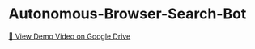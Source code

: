 # Autonomous-Browser-Search-Bot
[📂 View Demo Video on Google Drive](https://drive.google.com/file/d/13Z3-f2xXPqkq4aIyAjt66xx9AszhLdLI/view?usp=sharing)
